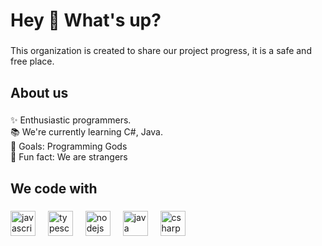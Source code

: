 <h1 align="left">Hey 👋 What's up?</h1>

###

<p align="left">This organization is created to share our project progress, it is a safe and free place.</p>

###

<h2 align="left">About us</h2>

###

<p align="left">✨ Enthusiastic programmers.<br>📚 We're currently learning C#, Java.<br>🎯 Goals: Programming Gods<br>🎲 Fun fact: We are strangers</p>

###

<h2 align="left">We code with</h2>

###

<div align="left">
  <img src="https://cdn.jsdelivr.net/gh/devicons/devicon/icons/javascript/javascript-original.svg" height="40" alt="javascript logo"  />
  <img width="12" />
  <img src="https://cdn.jsdelivr.net/gh/devicons/devicon/icons/typescript/typescript-original.svg" height="40" alt="typescript logo"  />
  <img width="12" />
  <img src="https://cdn.jsdelivr.net/gh/devicons/devicon/icons/nodejs/nodejs-original.svg" height="40" alt="nodejs logo"  />
  <img width="12" />
  <img src="https://cdn.jsdelivr.net/gh/devicons/devicon/icons/java/java-original.svg" height="40" alt="java logo"  />
  <img width="12" />
  <img src="https://cdn.jsdelivr.net/gh/devicons/devicon/icons/csharp/csharp-original.svg" height="40" alt="csharp logo"  />
</div>

###
